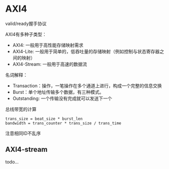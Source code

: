 # AXI4

valid/ready握手协议

AXI4有多种子类型：

- AXI4: 一般用于高性能存储映射需求
- AXI4-Lite: 一般用于简单的，低吞吐量的存储映射（例如控制与状态寄存器之间的映射）
- AXI4-Stream: 一般用于高速的数据流

名词解释：

- Transaction：操作，一笔操作在多个通道上进行，构成一个完整的信息交换
- Burst：单个地址传输多个数据，有三种模式。
- Outstanding: 一个传输没有完成就可以发送下一个

总线带宽的计算

```text
trans_size = beat_size * burst_len
bandwidth = trans_counter * trans_size / trans_time
```

注意相同ID不乱序

## AXI4-stream

todo...
